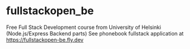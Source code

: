 # fullstackopen_be

Free Full Stack Development course from University of Helsinki (Node.js/Express Backend parts)
See phonebook fullstack application at <https://fullstackopen-be.fly.dev>
